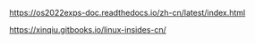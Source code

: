 https://os2022exps-doc.readthedocs.io/zh-cn/latest/index.html

https://xinqiu.gitbooks.io/linux-insides-cn/
